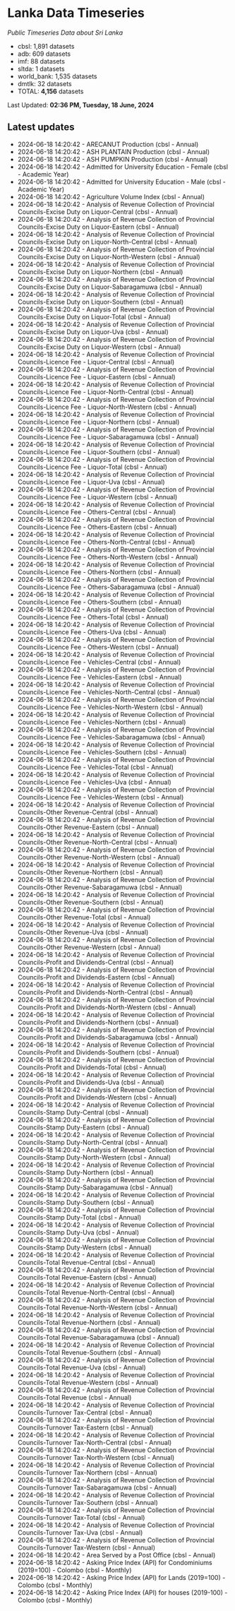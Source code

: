 # Lanka Data Timeseries
*Public Timeseries Data about Sri Lanka*

* cbsl: 1,891 datasets
* adb: 609 datasets
* imf: 88 datasets
* sltda: 1 datasets
* world_bank: 1,535 datasets
* dmtlk: 32 datasets
* TOTAL: **4,156** datasets

Last Updated: **02:36 PM, Tuesday, 18 June, 2024**

## Latest updates

* 2024-06-18 14:20:42 - ARECANUT Production (cbsl - Annual)
* 2024-06-18 14:20:42 - ASH PLANTAIN Production (cbsl - Annual)
* 2024-06-18 14:20:42 - ASH PUMPKIN Production (cbsl - Annual)
* 2024-06-18 14:20:42 - Admitted for University Education - Female (cbsl - Academic Year)
* 2024-06-18 14:20:42 - Admitted for University Education - Male (cbsl - Academic Year)
* 2024-06-18 14:20:42 - Agriculture Volume Index (cbsl - Annual)
* 2024-06-18 14:20:42 - Analysis of Revenue Collection of Provincial Councils-Excise Duty on Liquor-Central (cbsl - Annual)
* 2024-06-18 14:20:42 - Analysis of Revenue Collection of Provincial Councils-Excise Duty on Liquor-Eastern (cbsl - Annual)
* 2024-06-18 14:20:42 - Analysis of Revenue Collection of Provincial Councils-Excise Duty on Liquor-North-Central (cbsl - Annual)
* 2024-06-18 14:20:42 - Analysis of Revenue Collection of Provincial Councils-Excise Duty on Liquor-North-Western (cbsl - Annual)
* 2024-06-18 14:20:42 - Analysis of Revenue Collection of Provincial Councils-Excise Duty on Liquor-Northern (cbsl - Annual)
* 2024-06-18 14:20:42 - Analysis of Revenue Collection of Provincial Councils-Excise Duty on Liquor-Sabaragamuwa (cbsl - Annual)
* 2024-06-18 14:20:42 - Analysis of Revenue Collection of Provincial Councils-Excise Duty on Liquor-Southern (cbsl - Annual)
* 2024-06-18 14:20:42 - Analysis of Revenue Collection of Provincial Councils-Excise Duty on Liquor-Total (cbsl - Annual)
* 2024-06-18 14:20:42 - Analysis of Revenue Collection of Provincial Councils-Excise Duty on Liquor-Uva (cbsl - Annual)
* 2024-06-18 14:20:42 - Analysis of Revenue Collection of Provincial Councils-Excise Duty on Liquor-Western (cbsl - Annual)
* 2024-06-18 14:20:42 - Analysis of Revenue Collection of Provincial Councils-Licence Fee - Liquor-Central (cbsl - Annual)
* 2024-06-18 14:20:42 - Analysis of Revenue Collection of Provincial Councils-Licence Fee - Liquor-Eastern (cbsl - Annual)
* 2024-06-18 14:20:42 - Analysis of Revenue Collection of Provincial Councils-Licence Fee - Liquor-North-Central (cbsl - Annual)
* 2024-06-18 14:20:42 - Analysis of Revenue Collection of Provincial Councils-Licence Fee - Liquor-North-Western (cbsl - Annual)
* 2024-06-18 14:20:42 - Analysis of Revenue Collection of Provincial Councils-Licence Fee - Liquor-Northern (cbsl - Annual)
* 2024-06-18 14:20:42 - Analysis of Revenue Collection of Provincial Councils-Licence Fee - Liquor-Sabaragamuwa (cbsl - Annual)
* 2024-06-18 14:20:42 - Analysis of Revenue Collection of Provincial Councils-Licence Fee - Liquor-Southern (cbsl - Annual)
* 2024-06-18 14:20:42 - Analysis of Revenue Collection of Provincial Councils-Licence Fee - Liquor-Total (cbsl - Annual)
* 2024-06-18 14:20:42 - Analysis of Revenue Collection of Provincial Councils-Licence Fee - Liquor-Uva (cbsl - Annual)
* 2024-06-18 14:20:42 - Analysis of Revenue Collection of Provincial Councils-Licence Fee - Liquor-Western (cbsl - Annual)
* 2024-06-18 14:20:42 - Analysis of Revenue Collection of Provincial Councils-Licence Fee - Others-Central (cbsl - Annual)
* 2024-06-18 14:20:42 - Analysis of Revenue Collection of Provincial Councils-Licence Fee - Others-Eastern (cbsl - Annual)
* 2024-06-18 14:20:42 - Analysis of Revenue Collection of Provincial Councils-Licence Fee - Others-North-Central (cbsl - Annual)
* 2024-06-18 14:20:42 - Analysis of Revenue Collection of Provincial Councils-Licence Fee - Others-North-Western (cbsl - Annual)
* 2024-06-18 14:20:42 - Analysis of Revenue Collection of Provincial Councils-Licence Fee - Others-Northern (cbsl - Annual)
* 2024-06-18 14:20:42 - Analysis of Revenue Collection of Provincial Councils-Licence Fee - Others-Sabaragamuwa (cbsl - Annual)
* 2024-06-18 14:20:42 - Analysis of Revenue Collection of Provincial Councils-Licence Fee - Others-Southern (cbsl - Annual)
* 2024-06-18 14:20:42 - Analysis of Revenue Collection of Provincial Councils-Licence Fee - Others-Total (cbsl - Annual)
* 2024-06-18 14:20:42 - Analysis of Revenue Collection of Provincial Councils-Licence Fee - Others-Uva (cbsl - Annual)
* 2024-06-18 14:20:42 - Analysis of Revenue Collection of Provincial Councils-Licence Fee - Others-Western (cbsl - Annual)
* 2024-06-18 14:20:42 - Analysis of Revenue Collection of Provincial Councils-Licence Fee - Vehicles-Central (cbsl - Annual)
* 2024-06-18 14:20:42 - Analysis of Revenue Collection of Provincial Councils-Licence Fee - Vehicles-Eastern (cbsl - Annual)
* 2024-06-18 14:20:42 - Analysis of Revenue Collection of Provincial Councils-Licence Fee - Vehicles-North-Central (cbsl - Annual)
* 2024-06-18 14:20:42 - Analysis of Revenue Collection of Provincial Councils-Licence Fee - Vehicles-North-Western (cbsl - Annual)
* 2024-06-18 14:20:42 - Analysis of Revenue Collection of Provincial Councils-Licence Fee - Vehicles-Northern (cbsl - Annual)
* 2024-06-18 14:20:42 - Analysis of Revenue Collection of Provincial Councils-Licence Fee - Vehicles-Sabaragamuwa (cbsl - Annual)
* 2024-06-18 14:20:42 - Analysis of Revenue Collection of Provincial Councils-Licence Fee - Vehicles-Southern (cbsl - Annual)
* 2024-06-18 14:20:42 - Analysis of Revenue Collection of Provincial Councils-Licence Fee - Vehicles-Total (cbsl - Annual)
* 2024-06-18 14:20:42 - Analysis of Revenue Collection of Provincial Councils-Licence Fee - Vehicles-Uva (cbsl - Annual)
* 2024-06-18 14:20:42 - Analysis of Revenue Collection of Provincial Councils-Licence Fee - Vehicles-Western (cbsl - Annual)
* 2024-06-18 14:20:42 - Analysis of Revenue Collection of Provincial Councils-Other Revenue-Central (cbsl - Annual)
* 2024-06-18 14:20:42 - Analysis of Revenue Collection of Provincial Councils-Other Revenue-Eastern (cbsl - Annual)
* 2024-06-18 14:20:42 - Analysis of Revenue Collection of Provincial Councils-Other Revenue-North-Central (cbsl - Annual)
* 2024-06-18 14:20:42 - Analysis of Revenue Collection of Provincial Councils-Other Revenue-North-Western (cbsl - Annual)
* 2024-06-18 14:20:42 - Analysis of Revenue Collection of Provincial Councils-Other Revenue-Northern (cbsl - Annual)
* 2024-06-18 14:20:42 - Analysis of Revenue Collection of Provincial Councils-Other Revenue-Sabaragamuwa (cbsl - Annual)
* 2024-06-18 14:20:42 - Analysis of Revenue Collection of Provincial Councils-Other Revenue-Southern (cbsl - Annual)
* 2024-06-18 14:20:42 - Analysis of Revenue Collection of Provincial Councils-Other Revenue-Total (cbsl - Annual)
* 2024-06-18 14:20:42 - Analysis of Revenue Collection of Provincial Councils-Other Revenue-Uva (cbsl - Annual)
* 2024-06-18 14:20:42 - Analysis of Revenue Collection of Provincial Councils-Other Revenue-Western (cbsl - Annual)
* 2024-06-18 14:20:42 - Analysis of Revenue Collection of Provincial Councils-Profit and Dividends-Central (cbsl - Annual)
* 2024-06-18 14:20:42 - Analysis of Revenue Collection of Provincial Councils-Profit and Dividends-Eastern (cbsl - Annual)
* 2024-06-18 14:20:42 - Analysis of Revenue Collection of Provincial Councils-Profit and Dividends-North-Central (cbsl - Annual)
* 2024-06-18 14:20:42 - Analysis of Revenue Collection of Provincial Councils-Profit and Dividends-North-Western (cbsl - Annual)
* 2024-06-18 14:20:42 - Analysis of Revenue Collection of Provincial Councils-Profit and Dividends-Northern (cbsl - Annual)
* 2024-06-18 14:20:42 - Analysis of Revenue Collection of Provincial Councils-Profit and Dividends-Sabaragamuwa (cbsl - Annual)
* 2024-06-18 14:20:42 - Analysis of Revenue Collection of Provincial Councils-Profit and Dividends-Southern (cbsl - Annual)
* 2024-06-18 14:20:42 - Analysis of Revenue Collection of Provincial Councils-Profit and Dividends-Total (cbsl - Annual)
* 2024-06-18 14:20:42 - Analysis of Revenue Collection of Provincial Councils-Profit and Dividends-Uva (cbsl - Annual)
* 2024-06-18 14:20:42 - Analysis of Revenue Collection of Provincial Councils-Profit and Dividends-Western (cbsl - Annual)
* 2024-06-18 14:20:42 - Analysis of Revenue Collection of Provincial Councils-Stamp Duty-Central (cbsl - Annual)
* 2024-06-18 14:20:42 - Analysis of Revenue Collection of Provincial Councils-Stamp Duty-Eastern (cbsl - Annual)
* 2024-06-18 14:20:42 - Analysis of Revenue Collection of Provincial Councils-Stamp Duty-North-Central (cbsl - Annual)
* 2024-06-18 14:20:42 - Analysis of Revenue Collection of Provincial Councils-Stamp Duty-North-Western (cbsl - Annual)
* 2024-06-18 14:20:42 - Analysis of Revenue Collection of Provincial Councils-Stamp Duty-Northern (cbsl - Annual)
* 2024-06-18 14:20:42 - Analysis of Revenue Collection of Provincial Councils-Stamp Duty-Sabaragamuwa (cbsl - Annual)
* 2024-06-18 14:20:42 - Analysis of Revenue Collection of Provincial Councils-Stamp Duty-Southern (cbsl - Annual)
* 2024-06-18 14:20:42 - Analysis of Revenue Collection of Provincial Councils-Stamp Duty-Total (cbsl - Annual)
* 2024-06-18 14:20:42 - Analysis of Revenue Collection of Provincial Councils-Stamp Duty-Uva (cbsl - Annual)
* 2024-06-18 14:20:42 - Analysis of Revenue Collection of Provincial Councils-Stamp Duty-Western (cbsl - Annual)
* 2024-06-18 14:20:42 - Analysis of Revenue Collection of Provincial Councils-Total Revenue-Central (cbsl - Annual)
* 2024-06-18 14:20:42 - Analysis of Revenue Collection of Provincial Councils-Total Revenue-Eastern (cbsl - Annual)
* 2024-06-18 14:20:42 - Analysis of Revenue Collection of Provincial Councils-Total Revenue-North-Central (cbsl - Annual)
* 2024-06-18 14:20:42 - Analysis of Revenue Collection of Provincial Councils-Total Revenue-North-Western (cbsl - Annual)
* 2024-06-18 14:20:42 - Analysis of Revenue Collection of Provincial Councils-Total Revenue-Northern (cbsl - Annual)
* 2024-06-18 14:20:42 - Analysis of Revenue Collection of Provincial Councils-Total Revenue-Sabaragamuwa (cbsl - Annual)
* 2024-06-18 14:20:42 - Analysis of Revenue Collection of Provincial Councils-Total Revenue-Southern (cbsl - Annual)
* 2024-06-18 14:20:42 - Analysis of Revenue Collection of Provincial Councils-Total Revenue-Uva (cbsl - Annual)
* 2024-06-18 14:20:42 - Analysis of Revenue Collection of Provincial Councils-Total Revenue-Western (cbsl - Annual)
* 2024-06-18 14:20:42 - Analysis of Revenue Collection of Provincial Councils-Total Revenue (cbsl - Annual)
* 2024-06-18 14:20:42 - Analysis of Revenue Collection of Provincial Councils-Turnover Tax-Central (cbsl - Annual)
* 2024-06-18 14:20:42 - Analysis of Revenue Collection of Provincial Councils-Turnover Tax-Eastern (cbsl - Annual)
* 2024-06-18 14:20:42 - Analysis of Revenue Collection of Provincial Councils-Turnover Tax-North-Central (cbsl - Annual)
* 2024-06-18 14:20:42 - Analysis of Revenue Collection of Provincial Councils-Turnover Tax-North-Western (cbsl - Annual)
* 2024-06-18 14:20:42 - Analysis of Revenue Collection of Provincial Councils-Turnover Tax-Northern (cbsl - Annual)
* 2024-06-18 14:20:42 - Analysis of Revenue Collection of Provincial Councils-Turnover Tax-Sabaragamuwa (cbsl - Annual)
* 2024-06-18 14:20:42 - Analysis of Revenue Collection of Provincial Councils-Turnover Tax-Southern (cbsl - Annual)
* 2024-06-18 14:20:42 - Analysis of Revenue Collection of Provincial Councils-Turnover Tax-Total (cbsl - Annual)
* 2024-06-18 14:20:42 - Analysis of Revenue Collection of Provincial Councils-Turnover Tax-Uva (cbsl - Annual)
* 2024-06-18 14:20:42 - Analysis of Revenue Collection of Provincial Councils-Turnover Tax-Western (cbsl - Annual)
* 2024-06-18 14:20:42 - Area Served by a Post Office (cbsl - Annual)
* 2024-06-18 14:20:42 - Asking Price Index (API) for Condominiums (2019=100) - Colombo (cbsl - Monthly)
* 2024-06-18 14:20:42 - Asking Price Index (API) for Lands (2019=100) - Colombo (cbsl - Monthly)
* 2024-06-18 14:20:42 - Asking Price Index (API) for houses (2019-100) - Colombo (cbsl - Monthly)